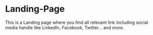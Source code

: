 # Landing-Page
This is a Landing page where you find all relevant link including social media handle like LinkedIn, Facebook, Twitter... and more.
